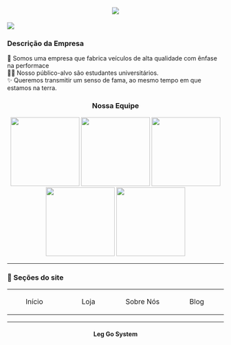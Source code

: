<h1 align="center"><img src="https://user-images.githubusercontent.com/81815495/119244336-fdcadc80-bb45-11eb-93b1-2e684895a1c2.png"></h1>
<img src="https://user-images.githubusercontent.com/81815495/119245569-ac741a80-bb50-11eb-81f8-0b10d7e07202.png">
 

<p>
  <h3> Descrição da Empresa</h3>
  💜 Somos uma empresa que fabrica veículos de alta qualidade com ênfase na performace<br>
  👨‍🎓 Nosso público-alvo são estudantes universitários.<br>
  ✨ Queremos transmitir um senso de fama, ao mesmo tempo em que estamos na terra.
</p>


<div align="center">
<h3>Nossa Equipe</h3>
<img src="https://user-images.githubusercontent.com/81815495/119245738-d5e17600-bb51-11eb-93d0-648edf7dbc39.png" width="160px">
<img src="https://user-images.githubusercontent.com/81815495/119245766-00cbca00-bb52-11eb-90a8-a9c23b74b4ac.png" width="160px"> 
<img src="https://user-images.githubusercontent.com/81815495/119245774-150fc700-bb52-11eb-9051-5c1cc28d801b.png" width="160px"> 
<img src="https://user-images.githubusercontent.com/81815495/119245776-1f31c580-bb52-11eb-89f0-0cedb96cee89.png" width="160px"> 
<img src="https://user-images.githubusercontent.com/81815495/119245784-2eb10e80-bb52-11eb-97ff-7b3a6fa6e141.png" width="160px"> 
  </div>
  
---

<div>
 <h3>📁 Seções do site</h3>
 <table>
  <tr>
   <td  width="120px" align="center">
    <p>Início</p>
   </td>
   <td  width="120px" align="center">
    <p>Loja</p>
   </td>
   <td  width="120px" align="center">
    <p>Sobre Nós</p>
   </td>
   <td  width="120px" align="center">
    <p>Blog</p>
   </td>
  </tr>
 </table>
</div>

---

<footer>
  <h4 align="center">Leg Go System</h4>
</footer>
